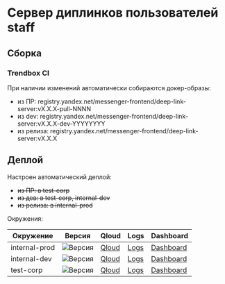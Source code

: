 # Сервер диплинков пользователей staff

## Сборка

### Trendbox CI

При наличии изменений автоматически собираются докер-образы:
- из ПР: registry.yandex.net/messenger-frontend/deep-link-server:vX.X.X-pull-NNNN
- из dev: registry.yandex.net/messenger-frontend/deep-link-server:vX.X.X-dev-YYYYYYYY
- из релиза: registry.yandex.net/messenger-frontend/deep-link-server:vX.X.X

## Деплой

Настроен автоматический деплой:
- ~~из ПР: в test-corp~~
- ~~из дев: в test-corp, internal-dev~~
- ~~из релиза: в internal-prod~~

Окружения:

| Окружение | Версия | Qloud | Logs | Dashboard |
| --- | --- | --- | --- | --- |
| internal-prod | ![Версия](https://badger.yandex-team.ru/qloud/mssngr/yamb-web/internal-prod/deep-link/version.svg) | [Qloud](https://platform.yandex-team.ru/projects/mssngr/yamb-web/internal-prod) | [Logs](https://platform.yandex-team.ru/projects/mssngr/yamb-web/internal-prod?tab=logs-beta) | [Dashboard](https://platform.yandex-team.ru/projects/mssngr/yamb-web/internal-prod?tab=dashboard) |
| internal-dev | ![Версия](https://badger.yandex-team.ru/qloud/mssngr/yamb-web/internal-dev/deep-link/version.svg) | [Qloud](https://platform.yandex-team.ru/projects/mssngr/yamb-web/internal-dev) | [Logs](https://platform.yandex-team.ru/projects/mssngr/yamb-web/internal-dev?tab=logs-beta) | [Dashboard](https://platform.yandex-team.ru/projects/mssngr/yamb-web/internal-dev?tab=dashboard) |
| test-corp | ![Версия](https://badger.yandex-team.ru/qloud/mssngr/yamb-web/test-corp/deep-link/version.svg) | [Qloud](https://platform.yandex-team.ru/projects/mssngr/yamb-web/test-corp) | [Logs](https://platform.yandex-team.ru/projects/mssngr/yamb-web/test-corp?tab=logs-beta) | [Dashboard](https://platform.yandex-team.ru/projects/mssngr/yamb-web/test-corp?tab=dashboard) |
